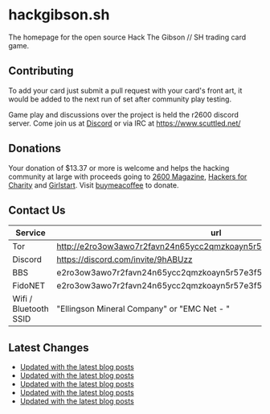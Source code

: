 # hackgibson.sh
The homepage for the open source Hack The Gibson // SH trading card game.


## Contributing

To add your card just submit a pull request with your card's front art, it would be added to the next run of set after community play testing.

Game play and discussions over the project is held the r2600 discord server. Come join us at [Discord](https://discord.com/invite/9hABUzz) or via IRC at https://www.scuttled.net/


## Donations

Your donation of $13.37 or more is welcome and helps the hacking community at large with proceeds going to [2600 Magazine](https://2600.com/), [Hackers for Charity](https://hackersforcharity.org) and [Girlstart](https://girlstart.org).  Visit [buymeacoffee](https://www.buymeacoffee.com/hackgibson.sh) to donate.


## Contact Us

Service | url
-|-
Tor | http://e2ro3ow3awo7r2favn24n65ycc2qmzkoayn5r57e3f56nvjwdcgg32ad.onion
Discord | https://discord.com/invite/9hABUzz
BBS | e2ro3ow3awo7r2favn24n65ycc2qmzkoayn5r57e3f56nvjwdcgg32ad.onion:23
FidoNET | e2ro3ow3awo7r2favn24n65ycc2qmzkoayn5r57e3f56nvjwdcgg32ad.onion:24554
Wifi / Bluetooth SSID | "Ellingson Mineral Company" or "EMC Net - <fidonet address>"

## Latest Changes
<!-- BLOG-POST-LIST:START -->
- [Updated with the latest blog posts](https://github.com/DFW2600/hackgibson.sh/commit/7a3aa3846fe1d3fb62a8f53fee30f708f33edf13)
- [Updated with the latest blog posts](https://github.com/DFW2600/hackgibson.sh/commit/0e02156134d82ffd7f6dfcdc3075e2d916e679dd)
- [Updated with the latest blog posts](https://github.com/DFW2600/hackgibson.sh/commit/46602b2d0927d0ac3e1057e06953ab8f38d12e9f)
- [Updated with the latest blog posts](https://github.com/DFW2600/hackgibson.sh/commit/b26bdf87b145d7c40e08282c3976ccb33a6becd4)
- [Updated with the latest blog posts](https://github.com/DFW2600/hackgibson.sh/commit/9eb71eb96e50615ade45d58df3a8cd17433499c9)
<!-- BLOG-POST-LIST:END -->
